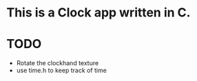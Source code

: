# This is a Clock app written in C.


# TODO
* Rotate the clockhand texture
* use time.h to keep track of time

